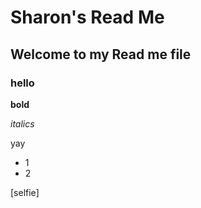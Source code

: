 # Sharon's Read Me

## Welcome to my Read me file

### hello

**bold**

*italics*

yay
* 1
* 2

[selfie]
